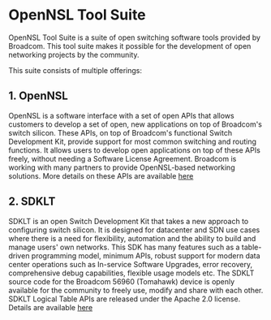 # OpenNSL Tool Suite
OpenNSL Tool Suite is a suite of open switching software tools provided by Broadcom. This tool suite makes it possible for the development of open networking projects by the community. 

This suite consists of multiple offerings:

##  1. OpenNSL 
OpenNSL is a software interface with a set of open APIs that allows customers to develop a set of open, new applications on top of Broadcom's switch silicon. These APIs, on top of Broadcom's functional Switch Development Kit, provide support for most common switching and routing functions. It allows users to develop open applications on top of these APIs freely, without needing a Software License Agreement. Broadcom is working with many partners to provide OpenNSL-based networking solutions. More details on these APIs are available <a href="https://github.com/Broadcom-switch/OpenNSL">here </a>

##  2. SDKLT 
SDKLT is an open Switch Development Kit that takes a new approach to configuring switch silicon. It is designed for datacenter and SDN use cases where there is a need for flexibility, automation and the ability to build and manage users' own networks. This SDK has many features such as a table-driven programming model, minimum APIs, robust support for modern data center operations such as In-service Software Upgrades, error recovery, comprehensive debug capabilities, flexible usage models etc. The SDKLT source code for the Broadcom 56960 (Tomahawk) device is openly available for the community to freely use, modify and share with each other. SDKLT Logical Table APIs are released under the Apache 2.0 license.  Details are available <a href = "https://github.com/Broadcom-Network-Switching-Software/SDK-LT"> here </a> 
